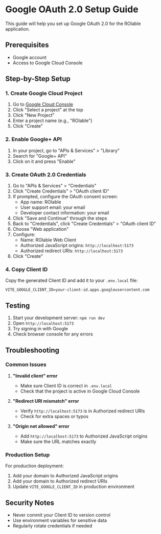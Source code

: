 # Google OAuth 2.0 Setup Guide

This guide will help you set up Google OAuth 2.0 for the ROIable application.

## Prerequisites

- Google account
- Access to Google Cloud Console

## Step-by-Step Setup

### 1. Create Google Cloud Project

1. Go to [Google Cloud Console](https://console.cloud.google.com/)
2. Click "Select a project" at the top
3. Click "New Project"
4. Enter a project name (e.g., "ROIable")
5. Click "Create"

### 2. Enable Google+ API

1. In your project, go to "APIs & Services" > "Library"
2. Search for "Google+ API"
3. Click on it and press "Enable"

### 3. Create OAuth 2.0 Credentials

1. Go to "APIs & Services" > "Credentials"
2. Click "Create Credentials" > "OAuth client ID"
3. If prompted, configure the OAuth consent screen:
   - App name: ROIable
   - User support email: your email
   - Developer contact information: your email
4. Click "Save and Continue" through the steps
5. Back to "Credentials", click "Create Credentials" > "OAuth client ID"
6. Choose "Web application"
7. Configure:
   - Name: ROIable Web Client
   - Authorized JavaScript origins: `http://localhost:5173`
   - Authorized redirect URIs: `http://localhost:5173`
8. Click "Create"

### 4. Copy Client ID

Copy the generated Client ID and add it to your `.env.local` file:

```env
VITE_GOOGLE_CLIENT_ID=your-client-id.apps.googleusercontent.com
```

## Testing

1. Start your development server: `npm run dev`
2. Open `http://localhost:5173`
3. Try signing in with Google
4. Check browser console for any errors

## Troubleshooting

### Common Issues

1. **"Invalid client" error**
   - Make sure Client ID is correct in `.env.local`
   - Check that the project is active in Google Cloud Console

2. **"Redirect URI mismatch" error**
   - Verify `http://localhost:5173` is in Authorized redirect URIs
   - Check for extra spaces or typos

3. **"Origin not allowed" error**
   - Add `http://localhost:5173` to Authorized JavaScript origins
   - Make sure the URL matches exactly

### Production Setup

For production deployment:

1. Add your domain to Authorized JavaScript origins
2. Add your domain to Authorized redirect URIs
3. Update `VITE_GOOGLE_CLIENT_ID` in production environment

## Security Notes

- Never commit your Client ID to version control
- Use environment variables for sensitive data
- Regularly rotate credentials if needed 